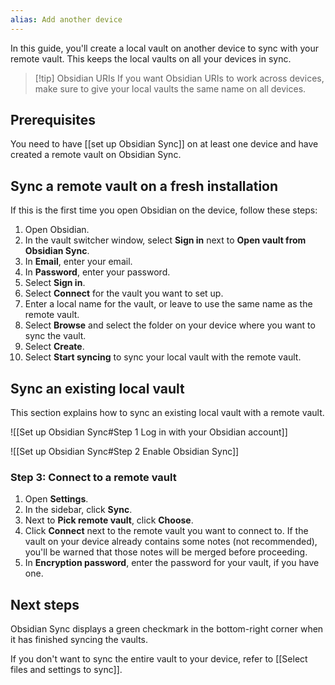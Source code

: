 ```yaml
---
alias: Add another device
---
```


In this guide, you'll create a local vault on another device to sync with your remote vault. This keeps the local vaults on all your devices in sync.

> [!tip] Obsidian URIs
> If you want Obsidian URIs to work across devices, make sure to give your local vaults the same name on all devices.

## Prerequisites

You need to have [[set up Obsidian Sync]] on at least one device and have created a remote vault on Obsidian Sync.

## Sync a remote vault on a fresh installation

If this is the first time you open Obsidian on the device, follow these steps:

1. Open Obsidian.
1. In the vault switcher window, select **Sign in** next to **Open vault from Obsidian Sync**.
1. In **Email**, enter your email.
1. In **Password**, enter your password.
1. Select **Sign in**.
1. Select **Connect** for the vault you want to set up.
1. Enter a local name for the vault, or leave to use the same name as the remote vault.
1. Select **Browse** and select the folder on your device where you want to sync the vault.
1. Select **Create**.
1. Select **Start syncing** to sync your local vault with the remote vault.

## Sync an existing local vault

This section explains how to sync an existing local vault with a remote vault.

![[Set up Obsidian Sync#Step 1 Log in with your Obsidian account]]

![[Set up Obsidian Sync#Step 2 Enable Obsidian Sync]]

### Step 3: Connect to a remote vault

1. Open **Settings**.
1. In the sidebar, click **Sync**.
1. Next to **Pick remote vault**, click **Choose**.
1. Click **Connect** next to the remote vault you want to connect to. If the vault on your device already contains some notes (not recommended), you'll be warned that those notes will be merged before proceeding.
1. In **Encryption password**, enter the password for your vault, if you have one.

## Next steps

Obsidian Sync displays a green checkmark in the bottom-right corner when it has finished syncing the vaults.

If you don't want to sync the entire vault to your device, refer to [[Select files and settings to sync]].
